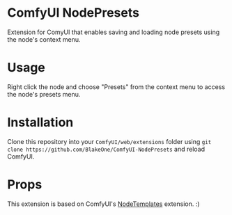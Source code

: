 # ComfyUI NodePresets
Extension for ComyUI that enables saving and loading node presets using the node's context menu.

# Usage
Right click the node and choose "Presets" from the context menu to access the node's presets menu.

# Installation
Clone this repository into your `ComfyUI/web/extensions` folder using `git clone https://github.com/BlakeOne/ComfyUI-NodePresets` and reload ComfyUI.

# Props
This extension is based on ComfyUI's [NodeTemplates](https://github.com/comfyanonymous/ComfyUI/blob/master/web/extensions/core/nodeTemplates.js) extension. :)
